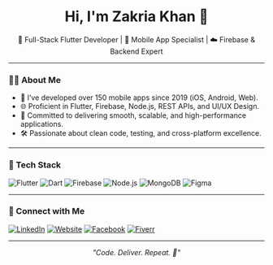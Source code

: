 <h1 align="center">Hi, I'm Zakria Khan 👋</h1>

<p align="center">
  🚀 Full-Stack Flutter Developer | 📱 Mobile App Specialist | ☁️ Firebase & Backend Expert  
</p>

---

### 🧑‍💻 About Me

- 🔭 I’ve developed over 150 mobile apps since 2019 (iOS, Android, Web).
- 🌐 Proficient in Flutter, Firebase, Node.js, REST APIs, and UI/UX Design.
- 🚀 Committed to delivering smooth, scalable, and high-performance applications.
- 🛠️ Passionate about clean code, testing, and cross-platform excellence.

---

### 🧰 Tech Stack

![Flutter](https://img.shields.io/badge/Flutter-02569B?style=for-the-badge&logo=flutter&logoColor=white)
![Dart](https://img.shields.io/badge/Dart-0175C2?style=for-the-badge&logo=dart&logoColor=white)
![Firebase](https://img.shields.io/badge/Firebase-FFCA28?style=for-the-badge&logo=firebase&logoColor=black)
![Node.js](https://img.shields.io/badge/Node.js-339933?style=for-the-badge&logo=nodedotjs&logoColor=white)
![MongoDB](https://img.shields.io/badge/MongoDB-47A248?style=for-the-badge&logo=mongodb&logoColor=white)
![Figma](https://img.shields.io/badge/Figma-000000?style=for-the-badge&logo=figma&logoColor=white)

---

### 🔗 Connect with Me

[![LinkedIn](https://img.shields.io/badge/LinkedIn-0A66C2?style=for-the-badge&logo=linkedin&logoColor=white)](https://linkedin.com/in/zakriakhan53)
[![Website](https://img.shields.io/badge/Portfolio-000000?style=for-the-badge&logo=github&logoColor=white)](https://zakriakhan.com)
[![Facebook](https://img.shields.io/badge/Portfolio-000000?style=for-the-badge&logo=facebook&logoColor=white)](https://facebook.com/zakria.khan.53)
[![Fiverr](https://img.shields.io/badge/Fiverr-1DBF73?style=for-the-badge&logo=fiverr&logoColor=white)](https://www.fiverr.com/toptutorial270)

---

<p align="center">
  <i>"Code. Deliver. Repeat. 🚀"</i>
</p>
